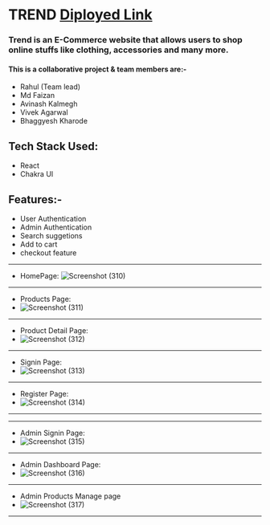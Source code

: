 # TREND [Diployed Link](https://trends-ecommerce-webapp.netlify.app/)


<h3>Trend is an E-Commerce website that allows users to shop online stuffs like clothing, accessories and many more.</h3>

<h4>This is a collaborative project & team members are:-</h4>
<ul>
  <li>Rahul (Team lead)</li>
  <li>Md Faizan</li>
   <li>Avinash Kalmegh</li>
   <li>Vivek Agarwal</li>
   <li>Bhaggyesh Kharode</li>
   
</ul>



## Tech Stack Used:
<ul>
<li>React</li>
  <li>Chakra UI</li>
</ul>

## Features:-
<ul>
  <li>User Authentication</li>
   <li>Admin Authentication</li>
   <li>Search suggetions</li>
   <li>Add to cart</li>
   <li>checkout feature</li>
</ul>


<hr>

* HomePage:
![Screenshot (310)](https://user-images.githubusercontent.com/107553043/230719774-2786d0d2-f4ce-456f-91f5-6eff778237f3.png)


<hr>

* Products Page: 
* ![Screenshot (311)](https://user-images.githubusercontent.com/107553043/230719964-d1912c1b-79fc-43a7-b50e-ad1f0975af61.png)


<hr>

* Product Detail Page:
* ![Screenshot (312)](https://user-images.githubusercontent.com/107553043/230720034-a51ca76a-c714-47ba-b81b-8871fef74219.png)

<hr>

* Signin Page:
* ![Screenshot (313)](https://user-images.githubusercontent.com/107553043/230720111-a8ff6e5b-e6e9-4321-abbd-a3015bc26a79.png)

<hr>

* Register Page:
* ![Screenshot (314)](https://user-images.githubusercontent.com/107553043/230720147-094bb1c3-e5ef-42f2-8d9a-1a80d1ab18a5.png)

<hr>

<hr>

* Admin Signin Page: 
* ![Screenshot (315)](https://user-images.githubusercontent.com/107553043/230720188-91b24462-39ae-41ee-b0db-7adccccd5ff6.png)


<hr>

* Admin Dashboard Page: 
* ![Screenshot (316)](https://user-images.githubusercontent.com/107553043/230720242-f825bbcf-f11f-4af1-9ef6-d6047e842525.png)


<hr>

* Admin Products Manage page
* ![Screenshot (317)](https://user-images.githubusercontent.com/107553043/230720277-9558f2bf-a792-4264-a67b-6e4d938efc59.png)


<hr>

